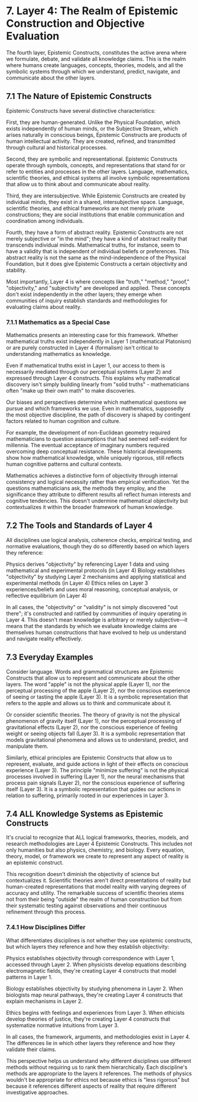 # 7. Layer 4: The Realm of Epistemic Construction and Objective Evaluation
The fourth layer, Epistemic Constructs, constitutes the active arena where we formulate, debate, and validate all knowledge claims. This is the realm where humans create languages, concepts, theories, models, and all the symbolic systems through which we understand, predict, navigate, and communicate about the other layers.
## 7.1 The Nature of Epistemic Constructs
Epistemic Constructs have several distinctive characteristics:

First, they are human-generated. Unlike the Physical Foundation, which exists independently of human minds, or the Subjective Stream, which arises naturally in conscious beings, Epistemic Constructs are products of human intellectual activity. They are created, refined, and transmitted through cultural and historical processes.

Second, they are symbolic and representational. Epistemic Constructs operate through symbols, concepts, and representations that stand for or refer to entities and processes in the other layers. Language, mathematics, scientific theories, and ethical systems all involve symbolic representations that allow us to think about and communicate about reality.

Third, they are intersubjective. While Epistemic Constructs are created by individual minds, they exist in a shared, intersubjective space. Language, scientific theories, and ethical frameworks are not merely private constructions; they are social institutions that enable communication and coordination among individuals.

Fourth, they have a form of abstract reality. Epistemic Constructs are not merely subjective or "in the mind"; they have a kind of abstract reality that transcends individual minds. Mathematical truths, for instance, seem to have a validity that is independent of individual beliefs or preferences. This abstract reality is not the same as the mind-independence of the Physical Foundation, but it does give Epistemic Constructs a certain objectivity and stability.

Most importantly, Layer 4 is where concepts like "truth," "method," "proof," "objectivity," and "subjectivity" are developed and applied. These concepts don't exist independently in the other layers; they emerge when communities of inquiry establish standards and methodologies for evaluating claims about reality.
### 7.1.1 Mathematics as a Special Case
Mathematics presents an interesting case for this framework. Whether mathematical truths exist independently in Layer 1 (mathematical Platonism) or are purely constructed in Layer 4 (formalism) isn't critical to understanding mathematics as knowledge.

Even if mathematical truths exist in Layer 1, our access to them is necessarily mediated through our perceptual systems (Layer 2) and expressed through Layer 4 constructs. This explains why mathematical discovery isn't simply building linearly from "solid truths" - mathematicians often "make up their own math" to make discoveries.

Our biases and perspectives determine which mathematical questions we pursue and which frameworks we use. Even in mathematics, supposedly the most objective discipline, the path of discovery is shaped by contingent factors related to human cognition and culture.

For example, the development of non-Euclidean geometry required mathematicians to question assumptions that had seemed self-evident for millennia. The eventual acceptance of imaginary numbers required overcoming deep conceptual resistance. These historical developments show how mathematical knowledge, while uniquely rigorous, still reflects human cognitive patterns and cultural contexts.

Mathematics achieves a distinctive form of objectivity through internal consistency and logical necessity rather than empirical verification. Yet the questions mathematicians ask, the methods they employ, and the significance they attribute to different results all reflect human interests and cognitive tendencies. This doesn't undermine mathematical objectivity but contextualizes it within the broader framework of human knowledge.
## 7.2 The Tools and Standards of Layer 4
All disciplines use logical analysis, coherence checks, empirical testing, and normative evaluations, though they do so differently based on which layers they reference:

Physics derives "objectivity" by referencing Layer 1 data and using mathematical and experimental protocols (in Layer 4)
Biology establishes "objectivity" by studying Layer 2 mechanisms and applying statistical and experimental methods (in Layer 4)
Ethics relies on Layer 3 experiences/beliefs and uses moral reasoning, conceptual analysis, or reflective equilibrium (in Layer 4)

In all cases, the "objectivity" or "validity" is not simply discovered "out there"; it's constructed and ratified by communities of inquiry operating in Layer 4. This doesn't mean knowledge is arbitrary or merely subjective—it means that the standards by which we evaluate knowledge claims are themselves human constructions that have evolved to help us understand and navigate reality effectively.
## 7.3 Everyday Examples
Consider language. Words and grammatical structures are Epistemic Constructs that allow us to represent and communicate about the other layers. The word "apple" is not the physical apple (Layer 1), nor the perceptual processing of the apple (Layer 2), nor the conscious experience of seeing or tasting the apple (Layer 3). It is a symbolic representation that refers to the apple and allows us to think and communicate about it.

Or consider scientific theories. The theory of gravity is not the physical phenomenon of gravity itself (Layer 1), nor the perceptual processing of gravitational effects (Layer 2), nor the conscious experience of feeling weight or seeing objects fall (Layer 3). It is a symbolic representation that models gravitational phenomena and allows us to understand, predict, and manipulate them.

Similarly, ethical principles are Epistemic Constructs that allow us to represent, evaluate, and guide actions in light of their effects on conscious experience (Layer 3). The principle "minimize suffering" is not the physical processes involved in suffering (Layer 1), nor the neural mechanisms that process pain signals (Layer 2), nor the conscious experience of suffering itself (Layer 3). It is a symbolic representation that guides our actions in relation to suffering, primarily rooted in our experiences in Layer 3.
## 7.4 ALL Knowledge Systems as Epistemic Constructs
It's crucial to recognize that ALL logical frameworks, theories, models, and research methodologies are Layer 4 Epistemic Constructs. This includes not only humanities but also physics, chemistry, and biology. Every equation, theory, model, or framework we create to represent any aspect of reality is an epistemic construct.

This recognition doesn't diminish the objectivity of science but contextualizes it. Scientific theories aren't direct presentations of reality but human-created representations that model reality with varying degrees of accuracy and utility. The remarkable success of scientific theories stems not from their being "outside" the realm of human construction but from their systematic testing against observations and their continuous refinement through this process.
### 7.4.1 How Disciplines Differ
What differentiates disciplines is not whether they use epistemic constructs, but which layers they reference and how they establish objectivity:

Physics establishes objectivity through correspondence with Layer 1, accessed through Layer 2. When physicists develop equations describing electromagnetic fields, they're creating Layer 4 constructs that model patterns in Layer 1.

Biology establishes objectivity by studying phenomena in Layer 2. When biologists map neural pathways, they're creating Layer 4 constructs that explain mechanisms in Layer 2.

Ethics begins with feelings and experiences from Layer 3. When ethicists develop theories of justice, they're creating Layer 4 constructs that systematize normative intuitions from Layer 3.

In all cases, the framework, arguments, and methodologies exist in Layer 4. The differences lie in which other layers they reference and how they validate their claims.

This perspective helps us understand why different disciplines use different methods without requiring us to rank them hierarchically. Each discipline's methods are appropriate to the layers it references. The methods of physics wouldn't be appropriate for ethics not because ethics is "less rigorous" but because it references different aspects of reality that require different investigative approaches. 